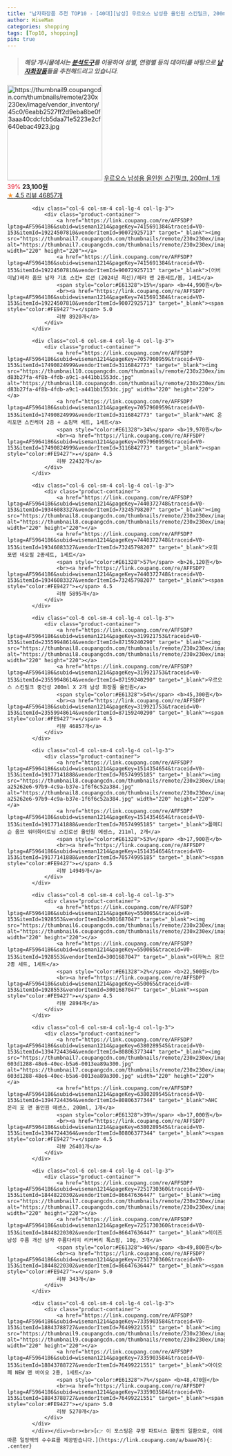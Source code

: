 ```yaml
---
title: "남자화장품 추천 TOP10 - [40대][남성] 우르오스 남성용 올인원 스킨밀크, 200ml, 1개"
author: WiseMan
categories: shopping
tags: [Top10, shopping]
pin: true
---
```


> ##### 해당 게시물에서는 [**분석도구**](https://itemscout.io/)를 이용하여 **성별**, **연령별** 등의 데이터를 바탕으로 [**남자화장품**](https://link.coupang.com/a/baae76)들을 추천해드리고 있습니다.
<div class="container"><div class="row">
            <div class="col-6 col-sm-4 col-lg-4 col-lg-3">
                <div class="product-container">
                    <a href="https://link.coupang.com/re/AFFSDP?lptag=AF5964186&subid=wiseman1214&pageKey=319921753&traceid=V0-153&itemId=18109367726&vendorItemId=4281737707" target="_blank"><img src="https://thumbnail9.coupangcdn.com/thumbnails/remote/230x230ex/image/vendor_inventory/45c0/6eabb2527ff2d9eba8be0f3aaa40cdcfcb5daa71e5223e2cf640ebac4923.jpg" alt="https://thumbnail9.coupangcdn.com/thumbnails/remote/230x230ex/image/vendor_inventory/45c0/6eabb2527ff2d9eba8be0f3aaa40cdcfcb5daa71e5223e2cf640ebac4923.jpg" width="220" height="220"></a>
                    <a href="https://link.coupang.com/re/AFFSDP?lptag=AF5964186&subid=wiseman1214&pageKey=319921753&traceid=V0-153&itemId=18109367726&vendorItemId=4281737707" target="_blank">우르오스 남성용 올인원 스킨밀크, 200ml, 1개</a>
                    <span style="color:#E61328">39%</span> <b>23,100원</b>
                    <br><a href="https://link.coupang.com/re/AFFSDP?lptag=AF5964186&subid=wiseman1214&pageKey=319921753&traceid=V0-153&itemId=18109367726&vendorItemId=4281737707" target="_blank"><span style="color:#FE9427">★</span> 4.5
                    리뷰 46857개</a>
                </div>
            </div>
            
            <div class="col-6 col-sm-4 col-lg-4 col-lg-3">
                <div class="product-container">
                    <a href="https://link.coupang.com/re/AFFSDP?lptag=AF5964186&subid=wiseman1214&pageKey=7415691384&traceid=V0-153&itemId=19224507810&vendorItemId=90072925713" target="_blank"><img src="https://thumbnail7.coupangcdn.com/thumbnails/remote/230x230ex/image/vendor_inventory/55de/b9c2f50a4cac4ffa79f596dce456110a97691632a46eae39f97a1c006b2e.jpg" alt="https://thumbnail7.coupangcdn.com/thumbnails/remote/230x230ex/image/vendor_inventory/55de/b9c2f50a4cac4ffa79f596dce456110a97691632a46eae39f97a1c006b2e.jpg" width="220" height="220"></a>
                    <a href="https://link.coupang.com/re/AFFSDP?lptag=AF5964186&subid=wiseman1214&pageKey=7415691384&traceid=V0-153&itemId=19224507810&vendorItemId=90072925713" target="_blank">(어버이날)헤라 옴므 남자 기초 스킨+ 로션 (2024년 최신)/헤라 맨 2종세트/봄, 1세트</a>
                    <span style="color:#E61328">15%</span> <b>44,990원</b>
                    <br><a href="https://link.coupang.com/re/AFFSDP?lptag=AF5964186&subid=wiseman1214&pageKey=7415691384&traceid=V0-153&itemId=19224507810&vendorItemId=90072925713" target="_blank"><span style="color:#FE9427">★</span> 5.0
                    리뷰 8920개</a>
                </div>
            </div>
            
            <div class="col-6 col-sm-4 col-lg-4 col-lg-3">
                <div class="product-container">
                    <a href="https://link.coupang.com/re/AFFSDP?lptag=AF5964186&subid=wiseman1214&pageKey=7057960959&traceid=V0-153&itemId=17490824999&vendorItemId=3116842773" target="_blank"><img src="https://thumbnail10.coupangcdn.com/thumbnails/remote/230x230ex/image/retail/images/178043016554951-d83b27fa-4f8b-4fdb-a9c1-a441bb1553dc.jpg" alt="https://thumbnail10.coupangcdn.com/thumbnails/remote/230x230ex/image/retail/images/178043016554951-d83b27fa-4f8b-4fdb-a9c1-a441bb1553dc.jpg" width="220" height="220"></a>
                    <a href="https://link.coupang.com/re/AFFSDP?lptag=AF5964186&subid=wiseman1214&pageKey=7057960959&traceid=V0-153&itemId=17490824999&vendorItemId=3116842773" target="_blank">AHC 온리포맨 스킨케어 2종 + 쇼핑백 세트, 1세트</a>
                    <span style="color:#E61328">34%</span> <b>19,970원</b>
                    <br><a href="https://link.coupang.com/re/AFFSDP?lptag=AF5964186&subid=wiseman1214&pageKey=7057960959&traceid=V0-153&itemId=17490824999&vendorItemId=3116842773" target="_blank"><span style="color:#FE9427">★</span> 4.5
                    리뷰 22432개</a>
                </div>
            </div>
            
            <div class="col-6 col-sm-4 col-lg-4 col-lg-3">
                <div class="product-container">
                    <a href="https://link.coupang.com/re/AFFSDP?lptag=AF5964186&subid=wiseman1214&pageKey=7440372748&traceid=V0-153&itemId=19346083327&vendorItemId=73245798207" target="_blank"><img src="https://thumbnail8.coupangcdn.com/thumbnails/remote/230x230ex/image/vendor_inventory/8e7d/54e6c198686516da5b894c8dba687f0616e866eea4aa82541a1a006a450d.jpg" alt="https://thumbnail8.coupangcdn.com/thumbnails/remote/230x230ex/image/vendor_inventory/8e7d/54e6c198686516da5b894c8dba687f0616e866eea4aa82541a1a006a450d.jpg" width="220" height="220"></a>
                    <a href="https://link.coupang.com/re/AFFSDP?lptag=AF5964186&subid=wiseman1214&pageKey=7440372748&traceid=V0-153&itemId=19346083327&vendorItemId=73245798207" target="_blank">오휘 포맨 네오필 2종세트, 1세트</a>
                    <span style="color:#E61328">57%</span> <b>26,120원</b>
                    <br><a href="https://link.coupang.com/re/AFFSDP?lptag=AF5964186&subid=wiseman1214&pageKey=7440372748&traceid=V0-153&itemId=19346083327&vendorItemId=73245798207" target="_blank"><span style="color:#FE9427">★</span> 4.5
                    리뷰 5895개</a>
                </div>
            </div>
            
            <div class="col-6 col-sm-4 col-lg-4 col-lg-3">
                <div class="product-container">
                    <a href="https://link.coupang.com/re/AFFSDP?lptag=AF5964186&subid=wiseman1214&pageKey=319921753&traceid=V0-153&itemId=23559948614&vendorItemId=87159240290" target="_blank"><img src="https://thumbnail8.coupangcdn.com/thumbnails/remote/230x230ex/image/0820_amir_esrgan_inf40k_batch_0_max3k/7420/fd76eb8285d91ed8b153609396a5ba67fa593a8af4bfc94e1943c0e399bb.jpg" alt="https://thumbnail8.coupangcdn.com/thumbnails/remote/230x230ex/image/0820_amir_esrgan_inf40k_batch_0_max3k/7420/fd76eb8285d91ed8b153609396a5ba67fa593a8af4bfc94e1943c0e399bb.jpg" width="220" height="220"></a>
                    <a href="https://link.coupang.com/re/AFFSDP?lptag=AF5964186&subid=wiseman1214&pageKey=319921753&traceid=V0-153&itemId=23559948614&vendorItemId=87159240290" target="_blank">우르오스 스킨밀크 중건성 200ml X 2개 남성 화장품 올인원</a>
                    <span style="color:#E61328">54%</span> <b>45,300원</b>
                    <br><a href="https://link.coupang.com/re/AFFSDP?lptag=AF5964186&subid=wiseman1214&pageKey=319921753&traceid=V0-153&itemId=23559948614&vendorItemId=87159240290" target="_blank"><span style="color:#FE9427">★</span> 4.5
                    리뷰 46857개</a>
                </div>
            </div>
            
            <div class="col-6 col-sm-4 col-lg-4 col-lg-3">
                <div class="product-container">
                    <a href="https://link.coupang.com/re/AFFSDP?lptag=AF5964186&subid=wiseman1214&pageKey=1514354654&traceid=V0-153&itemId=19177141888&vendorItemId=70574995185" target="_blank"><img src="https://thumbnail8.coupangcdn.com/thumbnails/remote/230x230ex/image/retail/images/321656770770270-a25262e6-97b9-4c9a-b37e-1f6f6c52a384.jpg" alt="https://thumbnail8.coupangcdn.com/thumbnails/remote/230x230ex/image/retail/images/321656770770270-a25262e6-97b9-4c9a-b37e-1f6f6c52a384.jpg" width="220" height="220"></a>
                    <a href="https://link.coupang.com/re/AFFSDP?lptag=AF5964186&subid=wiseman1214&pageKey=1514354654&traceid=V0-153&itemId=19177141888&vendorItemId=70574995185" target="_blank">폴메디슨 옴므 워터화이트닝 스킨로션 올인원 에센스, 211ml, 2개</a>
                    <span style="color:#E61328">53%</span> <b>17,900원</b>
                    <br><a href="https://link.coupang.com/re/AFFSDP?lptag=AF5964186&subid=wiseman1214&pageKey=1514354654&traceid=V0-153&itemId=19177141888&vendorItemId=70574995185" target="_blank"><span style="color:#FE9427">★</span> 4.5
                    리뷰 14949개</a>
                </div>
            </div>
            
            <div class="col-6 col-sm-4 col-lg-4 col-lg-3">
                <div class="product-container">
                    <a href="https://link.coupang.com/re/AFFSDP?lptag=AF5964186&subid=wiseman1214&pageKey=550065&traceid=V0-153&itemId=1928553&vendorItemId=3001687047" target="_blank"><img src="https://thumbnail6.coupangcdn.com/thumbnails/remote/230x230ex/image/0820_amir_esrgan_inf80k_batch_0_max3k/4415/44c00bd935ba719523907563ae1ac81deabaf7a5c15d58387de76e3c2142.jpg" alt="https://thumbnail6.coupangcdn.com/thumbnails/remote/230x230ex/image/0820_amir_esrgan_inf80k_batch_0_max3k/4415/44c00bd935ba719523907563ae1ac81deabaf7a5c15d58387de76e3c2142.jpg" width="220" height="220"></a>
                    <a href="https://link.coupang.com/re/AFFSDP?lptag=AF5964186&subid=wiseman1214&pageKey=550065&traceid=V0-153&itemId=1928553&vendorItemId=3001687047" target="_blank">이자녹스 옴므 2종 세트, 1세트</a>
                    <span style="color:#E61328">2%</span> <b>22,500원</b>
                    <br><a href="https://link.coupang.com/re/AFFSDP?lptag=AF5964186&subid=wiseman1214&pageKey=550065&traceid=V0-153&itemId=1928553&vendorItemId=3001687047" target="_blank"><span style="color:#FE9427">★</span> 4.5
                    리뷰 2894개</a>
                </div>
            </div>
            
            <div class="col-6 col-sm-4 col-lg-4 col-lg-3">
                <div class="product-container">
                    <a href="https://link.coupang.com/re/AFFSDP?lptag=AF5964186&subid=wiseman1214&pageKey=6380289545&traceid=V0-153&itemId=13947244364&vendorItemId=80806377344" target="_blank"><img src="https://thumbnail7.coupangcdn.com/thumbnails/remote/230x230ex/image/retail/images/3477670768361062-603d1288-48e6-40ec-b5a6-0013ea89a300.jpg" alt="https://thumbnail7.coupangcdn.com/thumbnails/remote/230x230ex/image/retail/images/3477670768361062-603d1288-48e6-40ec-b5a6-0013ea89a300.jpg" width="220" height="220"></a>
                    <a href="https://link.coupang.com/re/AFFSDP?lptag=AF5964186&subid=wiseman1214&pageKey=6380289545&traceid=V0-153&itemId=13947244364&vendorItemId=80806377344" target="_blank">AHC 온리 포 맨 올인원 에센스, 200ml, 1개</a>
                    <span style="color:#E61328">39%</span> <b>17,000원</b>
                    <br><a href="https://link.coupang.com/re/AFFSDP?lptag=AF5964186&subid=wiseman1214&pageKey=6380289545&traceid=V0-153&itemId=13947244364&vendorItemId=80806377344" target="_blank"><span style="color:#FE9427">★</span> 4.5
                    리뷰 26401개</a>
                </div>
            </div>
            
            <div class="col-6 col-sm-4 col-lg-4 col-lg-3">
                <div class="product-container">
                    <a href="https://link.coupang.com/re/AFFSDP?lptag=AF5964186&subid=wiseman1214&pageKey=7251730360&traceid=V0-153&itemId=18448220302&vendorItemId=86647636447" target="_blank"><img src="https://thumbnail7.coupangcdn.com/thumbnails/remote/230x230ex/image/vendor_inventory/22f3/f08040442080dd160666d9378aa3890e788581f855a88fcf2c79ba48c99b.png" alt="https://thumbnail7.coupangcdn.com/thumbnails/remote/230x230ex/image/vendor_inventory/22f3/f08040442080dd160666d9378aa3890e788581f855a88fcf2c79ba48c99b.png" width="220" height="220"></a>
                    <a href="https://link.coupang.com/re/AFFSDP?lptag=AF5964186&subid=wiseman1214&pageKey=7251730360&traceid=V0-153&itemId=18448220302&vendorItemId=86647636447" target="_blank">히이즈 남성 주름 개선 남자 주름다리미 리커버리 톡스밤, 10g, 3개</a>
                    <span style="color:#E61328">46%</span> <b>49,800원</b>
                    <br><a href="https://link.coupang.com/re/AFFSDP?lptag=AF5964186&subid=wiseman1214&pageKey=7251730360&traceid=V0-153&itemId=18448220302&vendorItemId=86647636447" target="_blank"><span style="color:#FE9427">★</span> 5.0
                    리뷰 343개</a>
                </div>
            </div>
            
            <div class="col-6 col-sm-4 col-lg-4 col-lg-3">
                <div class="product-container">
                    <a href="https://link.coupang.com/re/AFFSDP?lptag=AF5964186&subid=wiseman1214&pageKey=7335903584&traceid=V0-153&itemId=18843788727&vendorItemId=76499221551" target="_blank"><img src="https://thumbnail9.coupangcdn.com/thumbnails/remote/230x230ex/image/0820_amir_esrgan_inf80k_batch_1_max3k/32a8/30ae8794917c104167101ddfb784919b8bbb709cfc6a1cfb84a89aeddacc.jpg" alt="https://thumbnail9.coupangcdn.com/thumbnails/remote/230x230ex/image/0820_amir_esrgan_inf80k_batch_1_max3k/32a8/30ae8794917c104167101ddfb784919b8bbb709cfc6a1cfb84a89aeddacc.jpg" width="220" height="220"></a>
                    <a href="https://link.coupang.com/re/AFFSDP?lptag=AF5964186&subid=wiseman1214&pageKey=7335903584&traceid=V0-153&itemId=18843788727&vendorItemId=76499221551" target="_blank">아이오페 NEW 맨 바이오 2종, 1세트</a>
                    <span style="color:#E61328">7%</span> <b>48,470원</b>
                    <br><a href="https://link.coupang.com/re/AFFSDP?lptag=AF5964186&subid=wiseman1214&pageKey=7335903584&traceid=V0-153&itemId=18843788727&vendorItemId=76499221551" target="_blank"><span style="color:#FE9427">★</span> 5.0
                    리뷰 5270개</a>
                </div>
            </div>
            </div></div><br><br>[👉 이 포스팅은 쿠팡 파트너스 활동의 일환으로, 이에 따른 일정액의 수수료를 제공받습니다.](https://link.coupang.com/a/baae76){: .center}